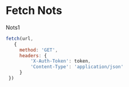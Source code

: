 # Fetch Nots

Nots1

```Javascript
fetch(url,
   {
     method: 'GET',
     headers: {
         'X-Auth-Token': token,
         'Content-Type': 'application/json'
     }
 })
